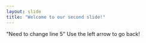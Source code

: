 ```yaml
---
layout: slide
title: "Welcome to our second slide!"
---
```

"Need to change line 5"
Use the left arrow to go back!
